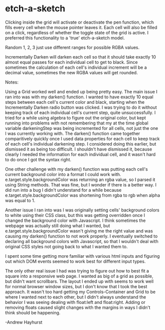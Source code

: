 # etch-a-sketch

Clicking inside the grid will activate or deactivate the pen function, which fills every cell when the mouse pointer leaves it. Each cell will also be filled on a click, regardless of whether the toggle state of the grid is active. I preferred this functionality to a 'true' etch-a-sketch model.

Random 1, 2, 3 just use different ranges for possible RGBA values.

Incrementally Darken will darken each cell so that it should take exactly 10 almost equal passes for each individual cell to get to black. Since sometimes the calculation of each cell's individual increment will be a decimal value, sometimes the new RGBA values will get rounded.




Notes:

Using a Grid worked well and ended up being pretty easy. The main issue I ran into was with my darken() function. I wanted to have exactly 10 equal steps between each cell's current color and black, starting when the Incrementally Darken radio button was clicked. I was trying to do it without keeping track of each individual cell's current step, quite unsuccessfully. I tried for a while using algebra to figure out the original color, but kept running into problems with not remembering that my at the time global variable darkeningStep was being incremented for all cells, not just the one I was currently working with. The darken() function came together comparitively quickly once I used data properties for each cell to keep track of each cell's individual darkening step. I considered doing this earlier, but dismissed it as being too difficult. I shouldn't have dismissed it, because clearly I needed the information for each individual cell, and it wasn't hard to do once I got the syntax right.

One other challenge with my darken() function was putting each cell's current background color into a format I could work with. e.target.style.backgroundColor was returning an rgba value, so I parsed it using String methods. That was fine, but I wonder if there is a better way. I did run into a bug I didn't understand for a while because e.target.style.backgroundColor was shortening from rgba to rgb when alpha was equal to 1.

Another issue I ran into was I was originally setting cells' background colors to white using their CSS class, but this was getting overridden once I changed the background color with Javascript. I think sometimes the webpage was actually still doing what I wanted, but e.target.style.backgroundColor wasn't giving me the right value and was causing my darken() function to not work properly. I eventually switched to declaring all background colors with Javascript, so that I wouldn't deal with original CSS styles not going back to what I wanted them to.

I spent some time getting more familiar with various html inputs and figuring out which DOM events seemed to work best for different input types.

The only other real issue I had was trying to figure out how to best fit a square into a responsive web page. I wanted as big of a grid as possible, but didn't want scrollbars. The layout I ended up with seems to work well for normal browser window sizes, but I don't know that I took the best approach. It wasn't too hard getting my Controls-Container and Grid to be where I wanted next to each other, but I didn't always understand
the behavior I was seeing dealing with float:left and float:right. Adding or removing floats
caused slight changes with the margins in ways I didn't think should be happening.

-Andrew Hayhurst

